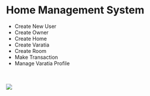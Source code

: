 <h1>Home Management System</h1>
<ul>
    <li>Create New User</li>
    <li>Create Owner</li>
    <li>Create Home</li>
    <li>Create Varatia</li>
    <li>Create Room</li>
    <li>Make Transaction</li>
    <li>Manage Varatia Profile</li>
</ul>
<br/>
<br/>
<div>
    <img src="https://www.dropbox.com/s/ebrxcyw6u3rlb4k/Screenshot%202019-12-09%20at%2010.34.37%20AM.png?dl=0">
</div>